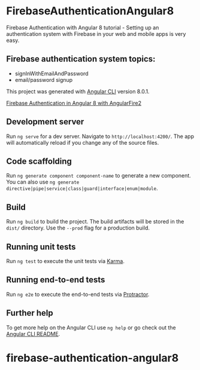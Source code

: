 # FirebaseAuthenticationAngular8

Firebase Authentication with Angular 8 tutorial - Setting up an authentication system with Firebase in your web and mobile apps is very easy.

## Firebase authentication system topics:

* signInWithEmailAndPassword
* email/password signup

This project was generated with [Angular CLI](https://github.com/angular/angular-cli) version 8.0.1.

[Firebase Authentication in Angular 8 with AngularFire2](https://www.positronx.io/firebase-authentication-in-angular-8-with-angularfire2/)

## Development server

Run `ng serve` for a dev server. Navigate to `http://localhost:4200/`. The app will automatically reload if you change any of the source files.

## Code scaffolding

Run `ng generate component component-name` to generate a new component. You can also use `ng generate directive|pipe|service|class|guard|interface|enum|module`.

## Build

Run `ng build` to build the project. The build artifacts will be stored in the `dist/` directory. Use the `--prod` flag for a production build.

## Running unit tests

Run `ng test` to execute the unit tests via [Karma](https://karma-runner.github.io).

## Running end-to-end tests

Run `ng e2e` to execute the end-to-end tests via [Protractor](http://www.protractortest.org/).

## Further help

To get more help on the Angular CLI use `ng help` or go check out the [Angular CLI README](https://github.com/angular/angular-cli/blob/master/README.md).
# firebase-authentication-angular8
